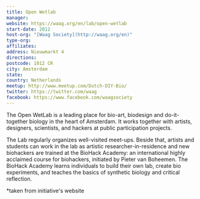 ```yaml
---
title: Open Wetlab
manager:
website: https://waag.org/en/lab/open-wetlab
start-date: 2012
host-org: "[Waag Society](http://waag.org/en)"
type-org:
affiliates:
address: Nieuwmarkt 4
directions:
postcode: 1012 CR
city: Amsterdam
state:
country: Netherlands
meetup: http://www.meetup.com/Dutch-DIY-Bio/
twitter: https://twitter.com/waag
facebook: https://www.facebook.com/waagsociety
---
```


The Open WetLab is a leading place for bio-art, biodesign and do-it-together biology in the heart of Amsterdam. It works together with artists, designers, scientists, and hackers at public participation projects.

The Lab regularly organizes well-visited meet-ups. Beside that, artists and students can work in the lab as artistic researcher-in-residence and new biohackers are trained at the BioHack Academy: an international highly acclaimed course for biohackers, initiated by Pieter van Boheemen. The BioHack Academy learns individuals to build their own lab, create bio experiments, and teaches the basics of synthetic biology and critical reflection.


\*taken from initiative's website

